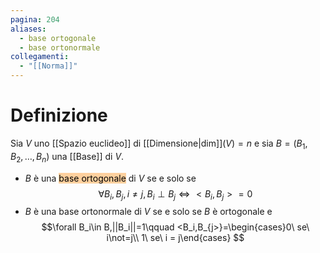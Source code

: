 ```yaml
---
pagina: 204
aliases:
  - base ortogonale
  - base ortonormale
collegamenti:
  - "[[Norma]]"
---
```

# Definizione
Sia $V$ uno [[Spazio euclideo]] di [[Dimensione|dim]]$(V)=n$ e sia $B = (B_1,B_2,\ldots,B_n)$ una [[Base]] di $V$.
- $B$ è una <mark style="background: #FFB86CA6;">base ortogonale</mark> di $V$ se e solo se $$\forall B_i,B_j,i\not=j,B_{i}\perp B_j\iff<B_i,B_j>=0$$
- $B$ è una base ortonormale di $V$ se e solo se $B$ è ortogonale e $$\forall B_i\in B,||B_i||=1\qquad <B_i,B_{j>}=\begin{cases}0\ se\ i\not=j\\
 1\ se\ i = j\end{cases}
$$